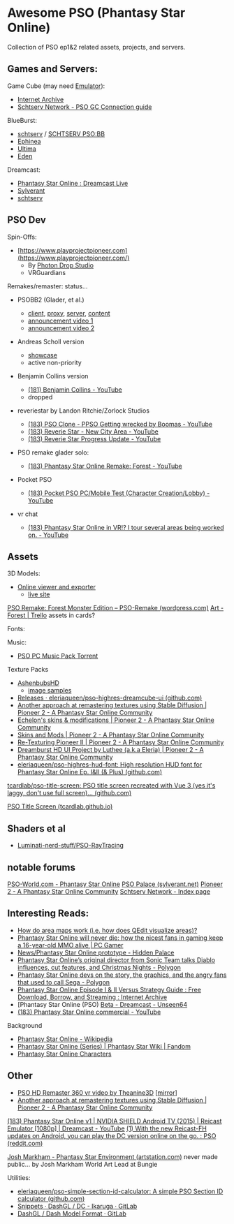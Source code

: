 # Awesome PSO (Phantasy Star Online)
Collection of PSO ep1&2 related assets, projects, and servers.

## Games and Servers:
Game Cube (may need [Emulator](https://dolphin-emu.org/)):

- [Internet Archive](https://archive.org/download/efgamecubeusa/Game%20Cube%20USA/#:~:text=Phantasy%20Star%20Online%20Episode%20I%20%26%20II)
- [Schtserv Network - PSO GC Connection guide](http://www.schtserv.com/forums/app.php/pso-gc-connection-guide)


BlueBurst:
- [schtserv](http://www.schtserv.com/forums/app.php/downloads#:~:text=for%20All%20Platforms-,PSO%3ABlue%20Burst,-Schtserv%20Full%20Installer) / [SCHTSERV PSO:BB](https://psobb.schtserv.com/startguide/)
- [Ephinea](https://ephinea.pioneer2.net/)
- [Ultima](https://www.phantasystaronline.net/)
- [Eden](http://edenserv.net/download)

Dreamcast:
- [Phantasy Star Online : Dreamcast Live](https://dreamcastlive.net/phantasy-star-online/)
- [Sylverant](https://sylverant.net/)
- [schtserv](http://www.schtserv.com/forums/app.php/downloads#:~:text=PSO%20Dreamcast%20V1%20and%20V2)



## PSO Dev

Spin-Offs:
- [https://www.playprojectpioneer.com](https://www.playprojectpioneer.com/)
  - By [Photon Drop Studio](https://photondropstudio.com/) 
  - VRGuardians

Remakes/remaster:
status...
- PSOBB2 (Glader, et al.)
	- [client](https://github.com/HelloKitty/PSOBB2.Client), [proxy](https://github.com/hellokitty/booma.proxy), [server](https://github.com/hellokitty/booma.server), [content](https://github.com/HelloKitty/PSOBB2.Content)
	- [announcement video 1](https://www.youtube.com/watch?v=uMmck7fNjlU)
	- [announcement video 2](https://www.youtube.com/watch?v=ofAeXOMws1c)
- Andreas Scholl version
	- [showcase](https://www.youtube.com/watch?v=hqlFFS15Dg8)
	- active non-priority
- Benjamin Collins version 
  -  [(181) Benjamin Collins - YouTube](https://www.youtube.com/@BenjaminWeeb)
  - dropped

- reveriestar by Landon Ritchie/Zorlock Studios
  - [(183) PSO Clone - PPSO Getting wrecked by Boomas - YouTube](https://www.youtube.com/watch?v=pED93N-Whz0)
  - [(183) Reverie Star - New City Area - YouTube](https://www.youtube.com/watch?v=TNfn-6KJ1GY)
  - [(183) Reverie Star Progress Update - YouTube](https://www.youtube.com/watch?v=Pc5hum_wnxE)

- PSO remake glader solo:
  - [(183) Phantasy Star Online Remake: Forest - YouTube](https://www.youtube.com/watch?v=iV6skAtkGrQ)


- Pocket PSO
  - [(183) Pocket PSO PC/Mobile Test (Character Creation/Lobby) - YouTube](https://www.youtube.com/watch?v=NnfOs6UnclE&t=552s)

- vr chat
  - [(183) Phantasy Star Online in VR!? I tour several areas being worked on. - YouTube](https://www.youtube.com/watch?v=h0kkl6Ja2ZE&t=1169s)

## Assets

3D Models:
- [Online viewer and exporter](https://gitlab.com/dashgl/psov2)
	- [live site](https://dashgl.gitlab.io/psov2/)

[PSO Remake: Forest Monster Edition – PSO-Remake (wordpress.com)](https://psoremake.wordpress.com/2016/07/24/pso-remake-forest-monster-edition/comment-page-1/#comment-1)
[Art - Forest | Trello](https://trello.com/b/bzv18Wy3/art-forest)
assets in cards?

<!--https://discord.com/channels/539764674879815682/544043325544595457/577912812479971358-->

Fonts: 

Music:
- [PSO PC Music Pack Torrent](https://psopalace.sylverant.net/downloads/PSO_PC_Music_Pack.torrent)

Texture Packs
- [AshenbubsHD](https://www.nexusmods.com/phantasystaronline/mods/3)
  - [image samples](https://www.pioneer2.net/community/threads/ashenbubs-hd-textures-for-psobb-are-incredible.23091/) 
- [Releases · eleriaqueen/pso-highres-dreamcube-ui (github.com)](https://github.com/eleriaqueen/pso-highres-dreamcube-ui)
- [Another approach at remastering textures using Stable Diffusion | Pioneer 2 - A Phantasy Star Online Community](https://www.pioneer2.net/community/threads/another-approach-at-remastering-textures-using-stable-diffusion.25517/)
- [Echelon's skins & modifications | Pioneer 2 - A Phantasy Star Online Community](https://www.pioneer2.net/community/threads/echelons-skins-modifications.4357/)
- [Skins and Mods | Pioneer 2 - A Phantasy Star Online Community](https://www.pioneer2.net/community/forums/skins-and-mods.11/)
- [Re-Texturing Pioneer II | Pioneer 2 - A Phantasy Star Online Community](https://www.pioneer2.net/community/threads/re-texturing-pioneer-ii-21-36-complete.24359/#post-199909)
- [Dreamburst HD UI Project by Luthee (a.k.a Eleria) | Pioneer 2 - A Phantasy Star Online Community](https://www.pioneer2.net/community/threads/dreamburst-hd-ui-project-by-luthee-a-k-a-eleria.25543/#post-200752)
- [eleriaqueen/pso-highres-hud-font: High resolution HUD font for Phantasy Star Online Ep. I&II (& Plus) (github.com)](https://github.com/eleriaqueen/pso-highres-hud-font)


[tcardlab/pso-title-screen: PSO title screen recreated with Vue 3 (yes it's laggy, don't use full screen)... (github.com)](https://github.com/tcardlab/pso-title-screen)

[PSO Title Screen (tcardlab.github.io)](https://tcardlab.github.io/pso-title-screen/sigil)

## Shaders et al
- [Luminati-nerd-stuff/PSO-RayTracing](https://github.com/Luminati-nerd-stuff/PSO-RayTracing)


## notable forums

[PSO-World.com - Phantasy Star Online](https://www.pso-world.com/links-pso.php)
[PSO Palace (sylverant.net)](https://psopalace.sylverant.net/frameset.html)
[Pioneer 2 - A Phantasy Star Online Community](https://www.pioneer2.net/community/)
[Schtserv Network - Index page](https://schtserv.com/forums/index.php)

## Interesting Reads:
- [How do area maps work (i.e. how does QEdit visualize areas)?](https://www.pioneer2.net/community/threads/how-do-area-maps-work-i-e-how-does-qedit-visualize-areas.4415/)
- [Phantasy Star Online will never die: how the nicest fans in gaming keep a 16-year-old MMO alive | PC Gamer](https://www.pcgamer.com/phantasy-star-online-will-never-die-how-the-nicest-fans-in-gaming-keep-a-16-year-old-mmo-alive/)
- [News/Phantasy Star Online prototype - Hidden Palace](https://hiddenpalace.org/News/Phantasy_Star_Online_prototype)
- [Phantasy Star Online’s original director from Sonic Team talks Diablo influences, cut features, and Christmas Nights - Polygon](https://www.polygon.com/interviews/2020/8/2/21348946/phantasy-star-online-director-diablo-cut-features-christmas-nights)
- [Phantasy Star Online devs on the story, the graphics, and the angry fans that used to call Sega - Polygon](https://www.polygon.com/interviews/2020/8/16/21369887/phantasy-star-online-interview-angry-fans)
- [Phantasy Star Online Episode I & II Versus Strategy Guide : Free Download, Borrow, and Streaming : Internet Archive](https://archive.org/details/phantasystaronlineepisodeiiiversusstrategyguide/mode/2up)
- [Phantasy Star Online (PSO) [Beta - Dreamcast - Unseen64](https://www.unseen64.net/2008/04/11/pso-concept-beta/)
- [(183) Phantasy Star Online commercial - YouTube](https://www.youtube.com/watch?v=rw6hosekixk)

Background
- [Phantasy Star Online - Wikipedia](https://en.wikipedia.org/wiki/Phantasy_Star_Online)
- [Phantasy Star Online (Series) | Phantasy Star Wiki | Fandom](https://phantasystar.fandom.com/wiki/Phantasy_Star_Online_(Series))
- [Phantasy Star Online Characters](https://phantasystar.fandom.com/wiki/Category:Phantasy_Star_Online_Characters)


## Other
- [PSO HD Remaster 360 vr video by Theanine3D](https://theanine3d.com/post/670065455257485312/pso-ep1-lobby-music-mix-interactive-vr-video) [[mirror](https://www.youtube.com/watch?v=zG1PBwSJagk)]
- [Another approach at remastering textures using Stable Diffusion | Pioneer 2 - A Phantasy Star Online Community](https://www.pioneer2.net/community/threads/another-approach-at-remastering-textures-using-stable-diffusion.25517/)


[(183) Phantasy Star Online v1 | NVIDIA SHIELD Android TV (2015) | Reicast Emulator [1080p] | Dreamcast - YouTube](https://www.youtube.com/watch?v=B8O5sHGkahk)
[(1) With the new Reicast-FH updates on Android, you can play the DC version online on the go. : PSO (reddit.com)](https://www.reddit.com/r/PSO/comments/9kq3vk/with_the_new_reicastfh_updates_on_android_you_can/)

 [Josh Markham - Phantasy Star Environment (artstation.com)](https://joshmarkham.artstation.com/projects/18OE8X)
 never made public...
 by Josh Markham
World Art Lead at Bungie

Utilities:
- [eleriaqueen/pso-simple-section-id-calculator: A simple PSO Section ID calculator (github.com)](https://github.com/eleriaqueen/pso-simple-section-id-calculator)
- [Snippets · DashGL / DC - Ikaruga · GitLab](https://gitlab.com/dashgl/ikaruga/-/snippets)
- [DashGL / Dash Model Format · GitLab](https://gitlab.com/dashgl/format)
